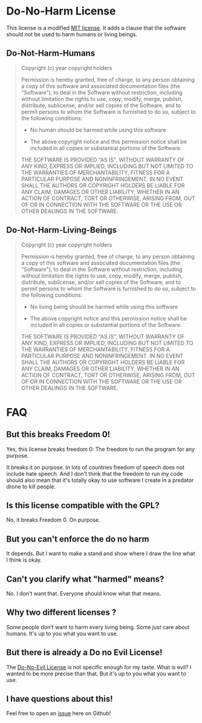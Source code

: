 # Do-No-Harm License

This license is a modified [MIT license](http://opensource.org/licenses/MIT).
It adds a clause that the software should not be used to harm humans or living
beings.

## Do-Not-Harm-Humans

> Copyright (c) year copyright holders
>
> Permission is hereby granted, free of charge, to any person obtaining a copy
> of this software and associated documentation files (the "Software"), to deal
> in the Software without restriction, including without limitation the rights
> to use, copy, modify, merge, publish, distribute, sublicense, and/or sell
> copies of the Software, and to permit persons to whom the Software is
> furnished to do so, subject to the following conditions:
>
> * No human should be harmed while using this software
>
> * The above copyright notice and this permission notice shall be included in
> all copies or substantial portions of the Software.
>
> THE SOFTWARE IS PROVIDED "AS IS", WITHOUT WARRANTY OF ANY KIND, EXPRESS OR
> IMPLIED, INCLUDING BUT NOT LIMITED TO THE WARRANTIES OF MERCHANTABILITY,
> FITNESS FOR A PARTICULAR PURPOSE AND NONINFRINGEMENT. IN NO EVENT SHALL THE
> AUTHORS OR COPYRIGHT HOLDERS BE LIABLE FOR ANY CLAIM, DAMAGES OR OTHER
> LIABILITY, WHETHER IN AN ACTION OF CONTRACT, TORT OR OTHERWISE, ARISING FROM,
> OUT OF OR IN CONNECTION WITH THE SOFTWARE OR THE USE OR OTHER DEALINGS IN
> THE SOFTWARE.

## Do-Not-Harm-Living-Beings

> Copyright (c) year copyright holders
>
> Permission is hereby granted, free of charge, to any person obtaining a copy
> of this software and associated documentation files (the "Software"), to deal
> in the Software without restriction, including without limitation the rights
> to use, copy, modify, merge, publish, distribute, sublicense, and/or sell
> copies of the Software, and to permit persons to whom the Software is
> furnished to do so, subject to the following conditions:
>
> * No living being should be harmed while using this software
>
> * The above copyright notice and this permission notice shall be included in
> all copies or substantial portions of the Software.
>
> THE SOFTWARE IS PROVIDED "AS IS", WITHOUT WARRANTY OF ANY KIND, EXPRESS OR
> IMPLIED, INCLUDING BUT NOT LIMITED TO THE WARRANTIES OF MERCHANTABILITY,
> FITNESS FOR A PARTICULAR PURPOSE AND NONINFRINGEMENT. IN NO EVENT SHALL THE
> AUTHORS OR COPYRIGHT HOLDERS BE LIABLE FOR ANY CLAIM, DAMAGES OR OTHER
> LIABILITY, WHETHER IN AN ACTION OF CONTRACT, TORT OR OTHERWISE, ARISING FROM,
> OUT OF OR IN CONNECTION WITH THE SOFTWARE OR THE USE OR OTHER DEALINGS IN
> THE SOFTWARE.

# FAQ

## But this breaks Freedom 0!

Yes, this license breaks freedom 0: The freedom to run the program for any purpose.

It breaks it on purpose. In lots of countries freedom of speech does not include
hate speech. And I don't think that the freedom to run my code should also mean
that it's totally okay to use software I create in a predator drone to kill people.

## Is this license compatible with the GPL?

No, it breaks Freedom 0. On purpose.

## But you can't enforce the do no harm

It depends. But I want to make a stand and show where I draw the line what I
think is okay.

## Can't you clarify what "harmed" means?

No. I don't want that. Everyone should know what that means.

## Why two different licenses ?

Some people don't want to harm every living being. Some just care about
humans. It's up to you what you want to use.

## But there is already a Do no Evil License!

The [Do-No-Evil License](http://www.noevils.org/licenses/donoevil-1.0.html) is
not specific enough for my taste. What is evil? I wanted to be more precise
than that. But it's up to you what you want to use.

## I have questions about this!

Feel free to open an [issue](https://github.com/bitboxer/donoharm/issues) here on Github!


